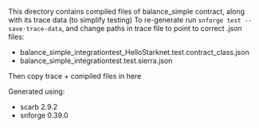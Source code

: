 This directory contains compiled files of balance_simple contract, along with its trace data (to simplify testing)
To re-generate run `snforge test --save-trace-data`, and change paths in trace file to point to correct .json files:
- balance_simple_integrationtest_HelloStarknet.test.contract_class.json
- balance_simple_integrationtest.test.sierra.json

Then copy trace + compiled files in here

Generated using:
- scarb 2.9.2
- snforge 0.39.0
